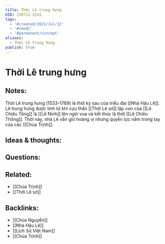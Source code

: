 ```yaml
---
title: Thời Lê trung hưng
UID: 210712-2141
tags:
  - '#created/2021/Jul/12'
  - '#seed🥜'
  - '#permanent/concept'
aliases:
  - Thời Lê trung hưng
publish: True
---
```

# Thời Lê trung hưng

## Notes:
Thời Lê trung hưng (1533–1789) là thời kỳ sau của triều đại [[Nhà Hậu Lê]]. Lê trung hưng được tính từ khi cựu thần [[Thời Lê sơ]] lập con của [[Lê Chiêu Tông]] là [[Lê Ninh]] lên ngôi vua và kết thúc là thời [[Lê Chiêu Thống]]. Thời này, nhà Lê vẫn giữ hoàng vị nhưng quyền lực nằm trong tay của các [[Chúa Trịnh]].

## Ideas & thoughts:

## Questions:


## Related:
- [[Chúa Trịnh]]
- [[Thời Lê sơ]]


## Backlinks:
- [[Chúa Nguyễn]]
- [[Nhà Hậu Lê]]
- [[Lịch Sử Việt Nam]]
- [[Chúa Trịnh]]
